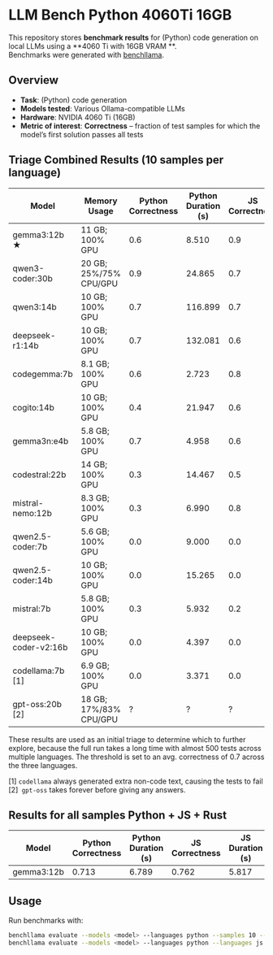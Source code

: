 # LLM Bench Python 4060Ti 16GB

This repository stores **benchmark results** for (Python) code generation on local LLMs using a **4060 Ti with 16GB VRAM
**.  
Benchmarks were generated with [benchllama](https://github.com/srikanth235/benchllama).

## Overview

- **Task**: (Python) code generation
- **Models tested**: Various Ollama-compatible LLMs
- **Hardware**: NVIDIA 4060 Ti (16GB)
- **Metric of interest**: **Correctness** – fraction of test samples for which the model’s first solution passes all
  tests

## Triage Combined Results (10 samples per language)

 Model                                           | Memory Usage           | Python Correctness | Python Duration (s) | JS Correctness | JS Duration (s) | Rust Correctness | Rust Duration (s) | Avg Correctness |
|-------------------------------------------------|------------------------|--------------------|---------------------|----------------|-----------------|------------------|-------------------|-----------------|
| gemma3:12b ★                                    | 11 GB; 100% GPU        | 0.6                | 8.510               | 0.9            | 5.078           | 0.8              | 22.277            | 0.77            |
| qwen3-coder:30b                                 | 20 GB; 25%/75% CPU/GPU | 0.9                | 24.865              | 0.7            | 17.800          | 0.2              | 27.840            | 0.60            |
| qwen3:14b                                       | 10 GB; 100% GPU        | 0.7                | 116.899             | 0.7            | 112.468         | 0.4              | 187.583           | 0.60            |
| deepseek-r1:14b                                 | 10 GB; 100% GPU        | 0.7                | 132.081             | 0.6            | 173.481         | 0.4              | 205.081           | 0.57            |
| codegemma:7b                                    | 8.1 GB; 100% GPU       | 0.6                | 2.723               | 0.8            | 2.691           | 0.2              | 4.490             | 0.53            |
| cogito:14b                                      | 10 GB; 100% GPU        | 0.4                | 21.947              | 0.6            | 19.478          | 0.6              | 20.930            | 0.53            |
| gemma3n:e4b                                     | 5.8 GB; 100% GPU       | 0.7                | 4.958               | 0.6            | 5.444           | 0.0              | 17.887            | 0.43            |
| codestral:22b                                   | 14 GB; 100% GPU        | 0.3                | 14.467              | 0.5            | 15.059          | 0.5              | 17.487            | 0.43            |
| mistral-nemo:12b                                | 8.3 GB; 100% GPU       | 0.3                | 6.990               | 0.8            | 6.494           | 0.0              | 7.641             | 0.37            |
| qwen2.5-coder:7b                                | 5.6 GB; 100% GPU       | 0.0                | 9.000               | 0.0            | 11.177          | 0.8              | 10.769            | 0.27            |
| qwen2.5-coder:14b                               | 10 GB; 100% GPU        | 0.0                | 15.265              | 0.0            | 15.471          | 0.8              | 19.263            | 0.27            |
| mistral:7b                                      | 5.8 GB; 100% GPU       | 0.3                | 5.932               | 0.2            | 5.933           | 0.2              | 6.900             | 0.23            |
| deepseek-coder-v2:16b                           | 10 GB; 100% GPU        | 0.0                | 4.397               | 0.0            | 4.488           | 5.722            | 0.4               | 0.13            |
| codellama:7b [1]                                | 6.9 GB; 100% GPU       | 0.0                | 3.371               | 0.0            | 5.301           | 0.0              | 5.616             | 0.0             |
| gpt-oss:20b [2]                                 | 18 GB; 17%/83% CPU/GPU | ?                  | ?                   | ?              | ?               | ?                | ?                 | ?               |

These results are used as an initial triage to determine which to further explore,
because the full run takes a long time with almost 500 tests across multiple languages.
The threshold is set to an avg. correctness of 0.7 across the three languages.

[1] `codellama` always generated extra non-code text, causing the tests to fail  
[2]` gpt-oss` takes forever before giving any answers.

## Results for all samples Python + JS + Rust

 Model      | Python Correctness | Python Duration (s) | JS Correctness | JS Duration (s) | Rust Correctness | Rust Duration (s) | Avg Correctness |
|------------|--------------------|---------------------|----------------|-----------------|------------------|-------------------|-----------------|
| gemma3:12b | 0.713              | 6.789               | 0.762          | 5.817           | 0.323            | 18.997            | 0.599           |

## Usage

Run benchmarks with:

```bash
benchllama evaluate --models <model> --languages python --samples 10 --eval
benchllama evaluate --models <model> --languages python --languages js --languages rust --eval
```
